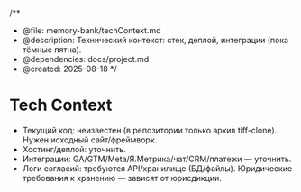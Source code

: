 /**
 * @file: memory-bank/techContext.md
 * @description: Технический контекст: стек, деплой, интеграции (пока тёмные пятна).
 * @dependencies: docs/project.md
 * @created: 2025-08-18
 */

# Tech Context

- Текущий код: неизвестен (в репозитории только архив tiff-clone). Нужен исходный сайт/фреймворк.
- Хостинг/деплой: уточнить.
- Интеграции: GA/GTM/Meta/Я.Метрика/чат/CRM/платежи — уточнить.
- Логи согласий: требуются API/хранилище (БД/файлы). Юридические требования к хранению — зависят от юрисдикции.
